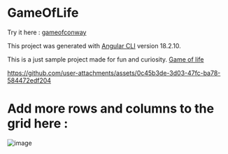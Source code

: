 # GameOfLife

Try it here : [gameofconway](https://gameofconway.netlify.app)

This project was generated with [Angular CLI](https://github.com/angular/angular-cli) version 18.2.10.

This is a just sample project made for fun and curiosity. [Game of life](https://en.wikipedia.org/wiki/Conway%27s_Game_of_Life)

https://github.com/user-attachments/assets/0c45b3de-3d03-47fc-ba78-584472edf204

# Add more rows and columns to the grid here :
![image](https://github.com/user-attachments/assets/4041005f-a50c-4f2a-bea3-df8a587332a3)

